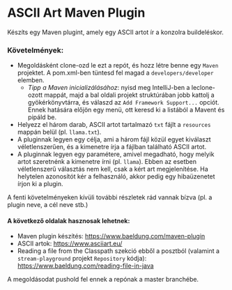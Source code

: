 # ASCII Art Maven Plugin

Készíts egy Maven plugint, amely egy ASCII artot ír a konzolra buildeléskor.

### Követelmények:

* Megoldásként clone-ozd le ezt a repót, és hozz létre benne egy `Maven` projektet. A pom.xml-ben tüntesd fel magad a `developers/developer` elemben.
  * *Tipp a Maven inicializálásához*: nyisd meg IntelliJ-ben a leclone-ozott mappát, majd a bal oldali projekt struktúrában jobb kattolj a gyökérkönyvtárra, és válaszd az `Add Framework Support...` opciót. Ennek hatására előjön egy menü, ott keresd ki a listából a Mavent és pipáld be.
* Helyezz el három darab, ASCII artot tartalmazó `txt` fájlt a `resources` mappán belül (pl. `llama.txt`).
* A pluginnak legyen egy célja, ami a három fájl közül egyet kiválaszt véletlenszerűen, és a kimenetre írja a fájlban található ASCII artot.
* A pluginnak legyen egy paramétere, amivel megadható, hogy melyik artot szeretnénk a kimenetre írni (pl. `llama`). Ebben az esetben véletlenszerű választás nem kell, csak a kért art megjelenítése. Ha helytelen azonosítót kér a felhasználó, akkor pedig egy hibaüzenetet írjon ki a plugin.

A fenti követelményeken kívüli további részletek rád vannak bízva (pl. a plugin neve, a cél neve stb.)

#### A következő oldalak hasznosak lehetnek:

* Maven plugin készítés: https://www.baeldung.com/maven-plugin
* ASCII artok: https://www.asciiart.eu/
* Reading a file from the Classpath szekció ebből a posztból (valamint a `stream-playground` projekt `Repository` kódja): https://www.baeldung.com/reading-file-in-java

A megoldásodat pushold fel ennek a repónak a master branchébe.
